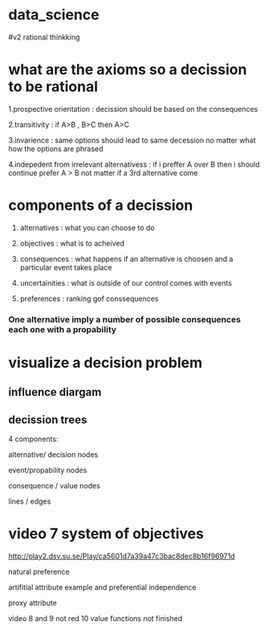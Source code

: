 # data_science
#v2 rational thinkking 
# what are the axioms so a decission to be rational

1.prospective orientation : decission should be based on the consequences

2.transitivity : if A>B , B>C then A>C

3.invarience : same options should lead to same decession no matter what how the options are phrased

4.indepedent from irrelevant alternativess : 
if i preffer A over  B then i should continue prefer A > B not matter if a 3rd alternative come 

# components of a decission

1. alternatives : what you can choose to do

2. objectives : what is to acheived

3. consequences : what happens if an alternative is choosen and a particular event takes place

4. uncertainities : what is outside of our control comes with events

5. preferences : ranking gof conssequences

### One alternative imply a number of possible consequences each one with a propability

# visualize a decision problem 

## influence diargam 


## decission trees 

4 components:

alternative/ decision nodes

event/propability nodes

consequence / value nodes

lines / edges 

# video  7 system of objectives
http://play2.dsv.su.se/Play/ca5601d7a39a47c3bac8dec8b16f96971d

natural preference

artifitial attribute example and preferential independence

proxy attribute

video 8 and 9 not red 10 value functions not finished
